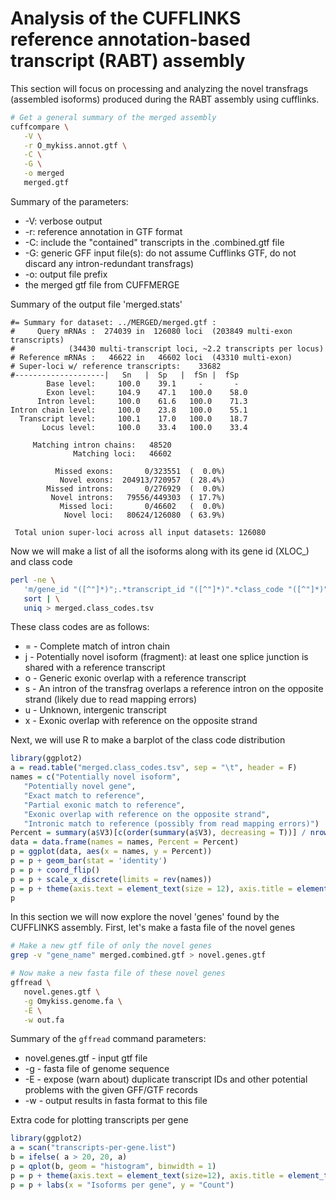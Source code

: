 # Analysis of the CUFFLINKS reference annotation-based transcript (RABT) assembly
This section will focus on processing and analyzing the novel transfrags (assembled isoforms) produced during the RABT assembly using cufflinks.

```bash
# Get a general summary of the merged assembly
cuffcompare \
   -V \
   -r O_mykiss.annot.gtf \
   -C \
   -G \
   -o merged 
   merged.gtf
```
Summary of the parameters:
- -V: verbose output
- -r: reference annotation in GTF format
- -C: include the "contained" transcripts in the .combined.gtf file
- -G: generic GFF input file(s): do not assume Cufflinks GTF, do not discard any intron-redundant transfrags)
- -o: output file prefix
- the merged gtf file from CUFFMERGE

Summary of the output file 'merged.stats'
```
#= Summary for dataset: ../MERGED/merged.gtf :
#     Query mRNAs :  274039 in  126080 loci  (203849 multi-exon transcripts)
#            (34430 multi-transcript loci, ~2.2 transcripts per locus)
# Reference mRNAs :   46622 in   46602 loci  (43310 multi-exon)
# Super-loci w/ reference transcripts:    33682
#--------------------|   Sn   |  Sp   |  fSn |  fSp  
        Base level: 	100.0	 39.1	  - 	  - 
        Exon level: 	104.9	 47.1	100.0	 58.0
      Intron level: 	100.0	 61.6	100.0	 71.3
Intron chain level: 	100.0	 23.8	100.0	 55.1
  Transcript level: 	100.1	 17.0	100.0	 18.7
       Locus level: 	100.0	 33.4	100.0	 33.4

     Matching intron chains:   48520
              Matching loci:   46602

          Missed exons:       0/323551	(  0.0%)
           Novel exons:  204913/720957	( 28.4%)
        Missed introns:       0/276929	(  0.0%)
         Novel introns:   79556/449303	( 17.7%)
           Missed loci:       0/46602	(  0.0%)
            Novel loci:   80624/126080	( 63.9%)

 Total union super-loci across all input datasets: 126080
```

Now we will make a list of all the isoforms along with its gene id (XLOC\_) and class code
```bash
perl -ne \
   'm/gene_id "([^"]*)";.*transcript_id "([^"]*)".*class_code "([^"]*)"/; print "$1\t$2\t$3\n"' merged.gtf | \
   sort | \
   uniq > merged.class_codes.tsv
```
These class codes are as follows:
- = - Complete match of intron chain
- j - Potentially novel isoform (fragment): at least one splice junction is shared with a reference transcript
- o - Generic exonic overlap with a reference transcript
- s - An intron of the transfrag overlaps a reference intron on the opposite strand (likely due to read mapping errors)
- u - Unknown, intergenic transcript
- x - Exonic overlap with reference on the opposite strand

Next, we will use R to make a barplot of the class code distribution
```R
library(ggplot2)
a = read.table("merged.class_codes.tsv", sep = "\t", header = F)
names = c("Potentially novel isoform",
   "Potentially novel gene",
   "Exact match to reference",
   "Partial exonic match to reference",
   "Exonic overlap with reference on the opposite strand",
   "Intronic match to reference (possibly from read mapping errors)")
Percent = summary(a$V3)[c(order(summary(a$V3), decreasing = T))] / nrow(a)
data = data.frame(names = names, Percent = Percent)
p = ggplot(data, aes(x = names, y = Percent))
p = p + geom_bar(stat = 'identity')
p = p + coord_flip()
p = p + scale_x_discrete(limits = rev(names))
p = p + theme(axis.text = element_text(size = 12), axis.title = element_text(size = 14), axis.title.y = element_blank())
p
```

In this section we will now explore the novel 'genes' found by the CUFFLINKS assembly.
First, let's make a fasta file of the novel genes
```bash
# Make a new gtf file of only the novel genes
grep -v "gene_name" merged.combined.gtf > novel.genes.gtf

# Now make a new fasta file of these novel genes
gffread \
   novel.genes.gtf \
   -g Omykiss.genome.fa \
   -E \
   -w out.fa
```
Summary of the ```gffread``` command parameters:
- novel.genes.gtf - input gtf file
- -g - fasta file of genome sequence
- -E - expose (warn about) duplicate transcript IDs and other potential problems with the given GFF/GTF records
- -w - output results in fasta format to this file


Extra code for plotting transcripts per gene
```R
library(ggplot2)
a = scan("transcripts-per-gene.list")
b = ifelse( a > 20, 20, a)
p = qplot(b, geom = "histogram", binwidth = 1)
p = p + theme(axis.text = element_text(size=12), axis.title = element_text(size = 14))
p = p + labs(x = "Isoforms per gene", y = "Count")
```
